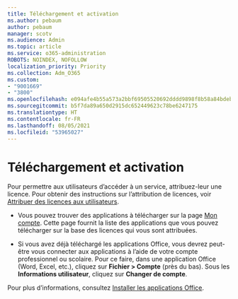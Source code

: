 ```yaml
---
title: Téléchargement et activation
ms.author: pebaum
author: pebaum
manager: scotv
ms.audience: Admin
ms.topic: article
ms.service: o365-administration
ROBOTS: NOINDEX, NOFOLLOW
localization_priority: Priority
ms.collection: Adm_O365
ms.custom:
- "9001669"
- "3800"
ms.openlocfilehash: e094afe4b55a573a2bbf69505520692dddd9898f8b58a84bdebc61311c19c875
ms.sourcegitcommit: b5f7da89a650d2915dc652449623c78be6247175
ms.translationtype: HT
ms.contentlocale: fr-FR
ms.lasthandoff: 08/05/2021
ms.locfileid: "53965027"
---
```

# <a name="download-and-activate"></a>Téléchargement et activation

Pour permettre aux utilisateurs d’accéder à un service, attribuez-leur une licence. Pour obtenir des instructions sur l’attribution de licences, voir [Attribuer des licences aux utilisateurs](https://docs.microsoft.com/microsoft-365/admin/manage/assign-licenses-to-users).

- Vous pouvez trouver des applications à télécharger sur la page [Mon compte](https://portal.office.com/account/#installs). Cette page fournit la liste des applications que vous pouvez télécharger sur la base des licences qui vous sont attribuées. 

- Si vous avez déjà téléchargé les applications Office, vous devrez peut-être vous connecter aux applications à l’aide de votre compte professionnel ou scolaire. Pour ce faire, dans une application Office (Word, Excel, etc.), cliquez sur **Fichier > Compte** (près du bas). Sous les **Informations utilisateur**, cliquez sur **Changer de compte**.

Pour plus d’informations, consultez [Installer les applications Office](https://docs.microsoft.com/microsoft-365/admin/setup/install-applications).
